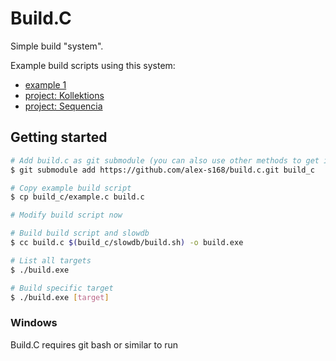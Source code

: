 # Build.C
Simple build "system".

Example build scripts using this system:
- [example 1](example.c)
- [project: Kollektions](https://github.com/alex-s168/kollektions/blob/master/build.c)
- [project: Sequencia](https://github.com/alex-s168/sequencia/blob/main/build.c)

## Getting started
```bash
# Add build.c as git submodule (you can also use other methods to get it)
$ git submodule add https://github.com/alex-s168/build.c.git build_c

# Copy example build script 
$ cp build_c/example.c build.c

# Modify build script now

# Build build script and slowdb
$ cc build.c $(build_c/slowdb/build.sh) -o build.exe

# List all targets
$ ./build.exe 

# Build specific target
$ ./build.exe [target]
```

### Windows
Build.C requires git bash or similar to run
